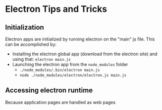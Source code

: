 # Electron Tips and Tricks

## Initialization
Electron apps are initialized by running electron on the "main" js file. This can be accomplished by:

* Installing the electron global app (download from the electron site) and using that: `electron main.js`
* Launching the electron app from the `node_modules` folder
	- `./node_modules/.bin/electron main.js`
	- `node ./node_modules/electron/electron.js main.js`

## Accessing electron runtime
Because application pages are handled as web pages 